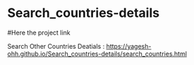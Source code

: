 # Search_countries-details

#Here the project link

Search Other Countries Deatials : https://yagesh-ohh.github.io/Search_countries-details/search_countries.html
